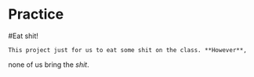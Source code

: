 # Practice

#Eat shit!

    This project just for us to eat some shit on the class. **However**,
none of us bring the _shit_.
